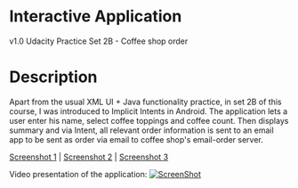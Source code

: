# Interactive Application
v1.0 Udacity Practice Set 2B - Coffee shop order

# Description
Apart from the usual XML UI + Java functionality practice, in set 2B of this course, I was introduced to Implicit Intents in Android. The application lets a user enter his name, select coffee toppings and coffee count. Then displays summary and via Intent, all relevant order information is sent to an email app to be sent as order via email to coffee shop's email-order server.


[Screenshot 1](http://s293.photobucket.com/user/GringoBG/media/Screenshot_1519510975.png.html) | 
[Screenshot 2](http://s293.photobucket.com/user/GringoBG/media/Screenshot_1519511272.png.html) | 
[Screenshot 3](http://s293.photobucket.com/user/GringoBG/media/Screenshot_1519511210.png.html) 

Video presentation of the application:
[![ScreenShot](https://i.ytimg.com/vi/zVeHf_UKTnw/maxresdefault.jpg)](https://youtu.be/zVeHf_UKTnw)
